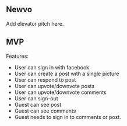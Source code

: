 ## Newvo
Add elevator pitch here.

## MVP 

Features:

- User can sign in with facebook
- User can create a post with a single picture
- User can respond to post
- User can upvote/downvote posts
- User can upvote/downvote comments
- User can sign-out 
- Guest can see post
- Guest can see comments
- Guest needs to sign in to comments or post.